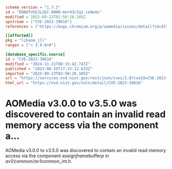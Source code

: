 ```toml
schema_version = "1.7.3"
id = "DONOTUSEJLSEC-0000-mnr43r2q1-ie9e4x"
modified = 2025-09-23T02:50:28.105Z
upstream = ["CVE-2023-39616"]
references = ["https://bugs.chromium.org/p/aomedia/issues/detail?id=3372#c3", "https://bugs.chromium.org/p/aomedia/issues/detail?id=3372#c3"]

[[affected]]
pkg = "libaom_jll"
ranges = ["< 3.9.0+0"]

[database_specific.source]
id = "CVE-2023-39616"
modified = "2024-11-21T08:15:42.747Z"
published = "2023-08-29T17:15:12.633Z"
imported = "2025-09-23T02:50:28.105Z"
url = "https://services.nvd.nist.gov/rest/json/cves/2.0?cveId=CVE-2023-39616"
html_url = "https://nvd.nist.gov/vuln/detail/CVE-2023-39616"
```

# AOMedia v3.0.0 to v3.5.0 was discovered to contain an invalid read memory access via the component a...

AOMedia v3.0.0 to v3.5.0 was discovered to contain an invalid read memory access via the component assign*frame*buffer*p in av1/common/av1*common_int.h.

